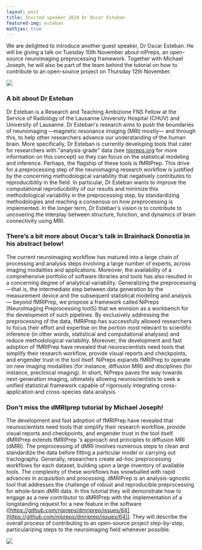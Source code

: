 ```yaml
---
layout: post
title: Invited speaker 2020 Dr Oscar Esteban
featured-img: esteban
mathjax: true
---
```


We are delighted to introduce another guest speaker, Dr Oscar Esteban. He will be giving a talk on Tuesday 10th November about niPreps, an open-source neuroimaging preprocessing framework. Together with Michael Joseph, he will also be part of the team behind the tutorial on how to contribute to an open-source project on Thursday 12th November.

![](https://brainhack-donostia.github.io/assets/img/posts/esteban.jpg)

### A bit about Dr Esteban

 Dr Esteban is a Research and Teaching Ambizione FNS Fellow at the Service of Radiology of the Lausanne University Hospital (CHUV) and University of Lausanne. Dr Esteban's research aims to push the boundaries of neuroimaging —magnetic resonance imaging (MRI) mostly— and through this, to help other researchers advance our understanding of the human brain. More specifically, Dr Esteban is currently developing tools that cater for researchers with "analysis-grade" data (see [nipreps.org](https://www.nipreps.org) for more information on this concept) so they can focus on the statistical modeling and inference. Perhaps, the flagship of these tools is fMRIPrep. This drive for a preprocessing step of the neuroimaging research workflow is justified by the concerning methodological variability that negatively contributes to reproducibility in the field. In particular, Dr Esteban wants to improve the computational reproducibility of our results and minimize this methodological variability in the preprocessing step, by standardizing methodologies and reaching a consensus on how preprocessing is implemented. In the longer term, Dr Esteban's vision is to contribute to uncovering the interplay between structure, function, and dynamics of brain connectivity using MRI.

### There’s a bit more about Oscar’s talk in Brainhack Donostia in his abstract below!

The current neuroimaging workflow has matured into a large chain of processing and analysis steps involving a large number of experts, across imaging modalities and applications. Moreover, the availability of a comprehensive portfolio of software libraries and tools has also resulted in a concerning degree of analytical variability. Generalizing the preprocessing —that is, the intermediate step between data generation by the measurement device and the subsequent statistical modeling and analysis— beyond fMRIPrep, we propose a framework called NiPreps (NeuroImaging Preprocessing toolS) that we envision as a workbench for the development of such pipelines. By exclusively addressing the preprocessing of the data, fMRIPrep has successfully allowed researchers to focus their effort and expertise on the portion most relevant to scientific inference (in other words, statistical and computational analyses) and reduce methodological variability. Moreover, the development and fast adoption of fMRIPrep have revealed that neuroscientists need tools that simplify their research workflow, provide visual reports and checkpoints, and engender trust in the tool itself. NiPreps expands fMRIPrep to operate on new imaging modalities (for instance, diffusion MRI) and disciplines (for instance, preclinical imaging). In short, NiPreps paves the way towards next-generation imaging, ultimately allowing neuroscientists to seek a unified statistical framework capable of rigorously integrating cross-application and cross-species data analysis.

### Don't miss the dMRIprep tutorial by Michael Joseph!

The development and fast adoption of fMRIPrep have revealed that neuroscientists need tools that simplify their research workflow, provide visual reports and checkpoints, and engender trust in the tool itself. dMRIPrep extends fMRIPrep 's approach and principles to diffusion MRI (dMRI). The preprocessing of dMRI involves numerous steps to clean and standardize the data before fitting a particular model or carrying out tractography. Generally, researchers create ad-hoc preprocessing workflows for each dataset, building upon a large inventory of available tools. The complexity of these workflows has snowballed with rapid advances in acquisition and processing. dMRIPrep is an analysis-agnostic tool that addresses the challenge of robust and reproducible preprocessing for whole-brain dMRI data.
In this tutorial they will demonstrate how to engage as a new contributor to dMRIPrep with the implementation of a longstanding request for a new feature in the software ([https://github.com/nipreps/dmriprep/issues/64](https://github.com/nipreps/dmriprep/issues/64)). They will describe the overall process of contributing to an open-source project step-by-step, particularizing steps to the neuroimaging field whenever possible.

![](https://brainhack-donostia.github.io/assets/img/posts/joseph.jpg)
